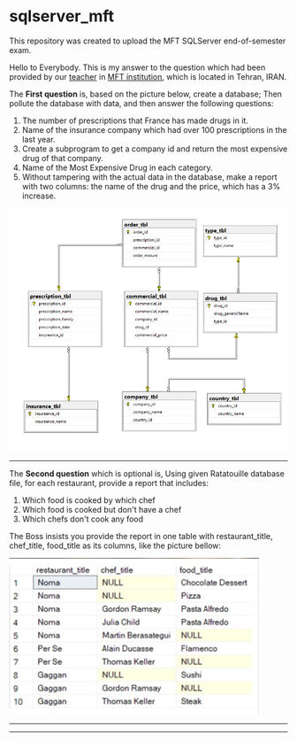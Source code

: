 # sqlserver_mft
This repository was created to upload the MFT SQLServer end-of-semester exam.

Hello to Everybody.
This is my answer to the question which had been provided by our <a href="https://www.linkedin.com/in/hani-hani-1793097a/">teacher</a> in <a href="https://www.linkedin.com/company/khanehomran/">MFT institution</a>, which is located in Tehran, IRAN.

The <b>First question</b> is, based on the picture below, create a database; Then pollute the database with data, and then answer the following questions:
1. The number of prescriptions that France has made drugs in it.
2. Name of the insurance company which had over 100 prescriptions in the last year.
3. Create a subprogram to get a company id and return the most expensive drug of that company.
4. Name of the Most Expensive Drug in each category.
5. Without tampering with the actual data in the database, make a report with two columns: the name of the drug and the price, which has a 3% increase.


![Alt text](Q1.png)


<hr>

The <b>Second question</b> which is optional is, Using given Ratatouille database file, for each restaurant, provide a report that includes:
1. Which food is cooked by which chef
2. Which food is cooked but don't have a chef
3. Which chefs don't cook any food

The Boss insists you provide the report in one table with restaurant_title, chef_title, food_title as its columns, like the picture bellow:

![Alt text](Ratatouille.png)

<hr>
<hr>
